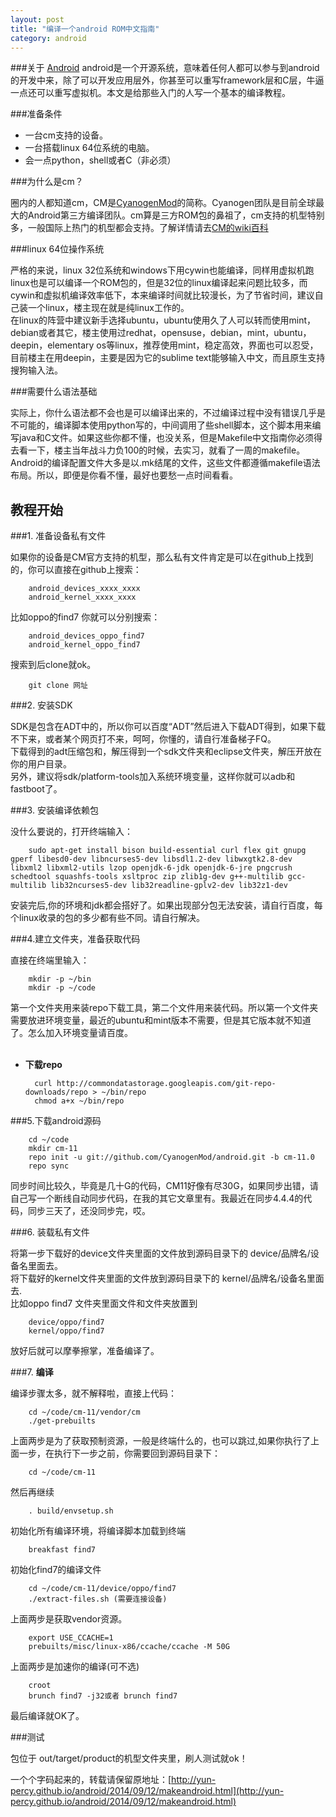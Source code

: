 ```yaml
---
layout: post
title: "编译一个android ROM中文指南"
category: android
---
```


###关于 [Android](http://baike.baidu.com/subview/1241829/9322617.htm?fr=aladdin)
android是一个开源系统，意味着任何人都可以参与到android的开发中来，除了可以开发应用层外，你甚至可以重写framework层和C层，牛逼一点还可以重写虚拟机。本文是给那些入门的人写一个基本的编译教程。

###准备条件

+ 一台cm支持的设备。
+ 一台搭载linux 64位系统的电脑。
+ 会一点python，shell或者C（非必须）

###为什么是cm？

圈内的人都知道cm，CM是[CyanogenMod](http://baike.baidu.com/view/5079569.htm)的简称。Cyanogen团队是目前全球最大的Android第三方编译团队。cm算是三方ROM包的鼻祖了，cm支持的机型特别多，一般国际上热门的机型都会支持。了解详情请去[CM的wiki百科](http://wiki.cyanogenmod.org/w/Main_Page?setlang=zh-cn)

###linux 64位操作系统

严格的来说，linux 32位系统和windows下用cywin也能编译，同样用虚拟机跑linux也是可以编译一个ROM包的，但是32位的linux编译起来问题比较多，而cywin和虚拟机编译效率低下，本来编译时间就比较漫长，为了节省时间，建议自己装一个linux，楼主现在就是纯linux工作的。<br/>
在linux的阵营中建议新手选择ubuntu，ubuntu使用久了人可以转而使用mint，debian或者其它，楼主使用过redhat，opensuse，debian，mint，ubuntu，deepin，elementary os等linux，推荐使用mint，稳定高效，界面也可以忍受，目前楼主在用deepin，主要是因为它的sublime text能够输入中文，而且原生支持搜狗输入法。

###需要什么语法基础

实际上，你什么语法都不会也是可以编译出来的，不过编译过程中没有错误几乎是不可能的，编译脚本使用python写的，中间调用了些shell脚本，这个脚本用来编写java和C文件。如果这些你都不懂，也没关系，但是Makefile中文指南你必须得去看一下，楼主当年战斗力负100的时候，去实习，就看了一周的makefile。Android的编译配置文件大多是以.mk结尾的文件，这些文件都遵循makefile语法布局。所以，即便是你看不懂，最好也要愁一点时间看看。

教程开始
-----------------

###1. 准备设备私有文件
	
如果你的设备是CM官方支持的机型，那么私有文件肯定是可以在github上找到的，你可以直接在github上搜索：
		
		android_devices_xxxx_xxxx
		android_kernel_xxxx_xxxx

比如oppo的find7 你就可以分别搜索：
		
		android_devices_oppo_find7
		android_kernel_oppo_find7

搜索到后clone就ok。

		git clone 网址

###2. 安装SDK	

SDK是包含在ADT中的，所以你可以百度“ADT”然后进入下载ADT得到，如果下载不下来，或者某个网页打不来，呵呵，你懂的，请自行准备梯子FQ。<br/>下载得到的adt压缩包和，解压得到一个sdk文件夹和eclipse文件夹，解压开放在你的用户目录。<br/>
另外，建议将sdk/platform-tools加入系统环境变量，这样你就可以adb和fastboot了。

###3. 安装编译依赖包

没什么要说的，打开终端输入：

		sudo apt-get install bison build-essential curl flex git gnupg gperf libesd0-dev libncurses5-dev libsdl1.2-dev libwxgtk2.8-dev libxml2 libxml2-utils lzop openjdk-6-jdk openjdk-6-jre pngcrush schedtool squashfs-tools xsltproc zip zlib1g-dev g++-multilib gcc-multilib lib32ncurses5-dev lib32readline-gplv2-dev lib32z1-dev

安装完后,你的环境和jdk都会搭好了。如果出现部分包无法安装，请自行百度，每个linux收录的包的多少都有些不同。请自行解决。

###4.建立文件夹，准备获取代码

直接在终端里输入：
		
		mkdir -p ~/bin
		mkdir -p ~/code

第一个文件夹用来装repo下载工具，第二个文件用来装代码。所以第一个文件夹需要放进环境变量，最近的ubuntu和mint版本不需要，但是其它版本就不知道了。怎么加入环境变量请百度。<br/><br/>

+ __下载repo__

		curl http://commondatastorage.googleapis.com/git-repo-downloads/repo > ~/bin/repo
 		chmod a+x ~/bin/repo

###5.下载android源码

		cd ~/code
		mkdir cm-11
		repo init -u git://github.com/CyanogenMod/android.git -b cm-11.0
		repo sync

同步时间比较久，毕竟是几十G的代码，CM11好像有尽30G，如果同步出错，请自己写一个断线自动同步代码，在我的其它文章里有。我最近在同步4.4.4的代码，同步三天了，还没同步完，哎。

###6. 装载私有文件

将第一步下载好的device文件夹里面的文件放到源码目录下的 device/品牌名/设备名里面去。<br/>
将下载好的kernel文件夹里面的文件放到源码目录下的 kernel/品牌名/设备名里面去.<br>
比如oppo find7 文件夹里面文件和文件夹放置到

		device/oppo/find7
		kernel/oppo/find7

放好后就可以摩拳擦掌，准备编译了。

###7. __编译__

编译步骤太多，就不解释啦，直接上代码：

		cd ~/code/cm-11/vendor/cm
		./get-prebuilts

上面两步是为了获取预制资源，一般是终端什么的，也可以跳过,如果你执行了上面一步，在执行下一步之前，你需要回到源码目录下：
		
		cd ~/code/cm-11

然后再继续
		
		. build/envsetup.sh

初始化所有编译环境，将编译脚本加载到终端

		breakfast find7

初始化find7的编译文件

		cd ~/code/cm-11/device/oppo/find7
		./extract-files.sh (需要连接设备)

上面两步是获取vendor资源。

		export USE_CCACHE=1
		prebuilts/misc/linux-x86/ccache/ccache -M 50G

上面两步是加速你的编译(可不选)

		croot
		brunch find7 -j32或者 brunch find7

最后编译就OK了。

###测试

包位于 out/target/product的机型文件夹里，刷人测试就ok！


一个个字码起来的，转载请保留原地址：[http://yun-percy.github.io/android/2014/09/12/makeandroid.html](http://yun-percy.github.io/android/2014/09/12/makeandroid.html)
		




	



